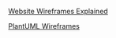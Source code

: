 [Website Wireframes Explained](https://en.wikipedia.org/wiki/Website_wireframe?wprov=sfti1)

[PlantUML Wireframes](https://plantuml.com/salt)
